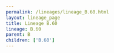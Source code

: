 ```yaml
---
permalink: /lineages/lineage_B.60.html
layout: lineage_page
title: Lineage B.60
lineage: B.60
parent: B
children: ['B.60']
---
```

